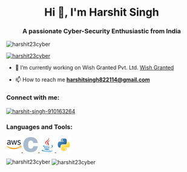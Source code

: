 <h1 align="center">Hi 👋, I'm Harshit Singh</h1>
<h3 align="center">A passionate Cyber-Security Enthusiastic from India</h3>

<p align="left"> <img src="https://komarev.com/ghpvc/?username=harshit23cyber&label=Profile%20views&color=0e75b6&style=flat" alt="harshit23cyber" /> </p>

<p align="left"> <a href="https://github.com/ryo-ma/github-profile-trophy"><img src="https://github-profile-trophy.vercel.app/?username=harshit23cyber" alt="harshit23cyber" /></a> </p>

- 🔭 I’m currently working on Wish Granted Pvt. Ltd. [Wish Granted](https://shop.secretnotemusic.com/)

- 📫 How to reach me **harshitsingh822114@gmail.com**

<h3 align="left">Connect with me:</h3>
<p align="left">
<a href="https://linkedin.com/in/harshit-singh-910163264" target="blank"><img align="center" src="https://raw.githubusercontent.com/rahuldkjain/github-profile-readme-generator/master/src/images/icons/Social/linked-in-alt.svg" alt="harshit-singh-910163264" height="30" width="40" /></a>
</p>

<h3 align="left">Languages and Tools:</h3>
<p align="left"> <a href="https://aws.amazon.com" target="_blank" rel="noreferrer"> <img src="https://raw.githubusercontent.com/devicons/devicon/master/icons/amazonwebservices/amazonwebservices-original-wordmark.svg" alt="aws" width="40" height="40"/> </a> <a href="https://www.cprogramming.com/" target="_blank" rel="noreferrer"> <img src="https://raw.githubusercontent.com/devicons/devicon/master/icons/c/c-original.svg" alt="c" width="40" height="40"/> </a> <a href="https://www.java.com" target="_blank" rel="noreferrer"> <img src="https://raw.githubusercontent.com/devicons/devicon/master/icons/java/java-original.svg" alt="java" width="40" height="40"/> </a> <a href="https://www.python.org" target="_blank" rel="noreferrer"> <img src="https://raw.githubusercontent.com/devicons/devicon/master/icons/python/python-original.svg" alt="python" width="40" height="40"/> </a> </p>

<p><img align="left" src="https://github-readme-stats.vercel.app/api/top-langs?username=harshit23cyber&show_icons=true&locale=en&layout=compact" alt="harshit23cyber" /></p>

<p>&nbsp;<img align="center" src="https://github-readme-stats.vercel.app/api?username=harshit23cyber&show_icons=true&locale=en" alt="harshit23cyber" /></p>
